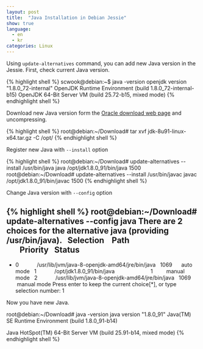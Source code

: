 ```yaml
---
layout: post
title:  "Java Installation in Debian Jessie"
show: true
language:
  - en
  - kr
categories: Linux
---
```

Using `update-alternatives` command, you can add new Java version in the Jessie. First, check current Java version.

{% highlight shell %}
scwook@debian:~$ java -version
openjdk version "1.8.0_72-internal"
OpenJDK Runtime Environment (build 1.8.0_72-internal-b15)
OpenJDK 64-Bit Server VM (build 25.72-b15, mixed mode)
{% endhighlight shell %}

Download new Java version form the [Oracle download web page](http://www.oracle.com/technetwork/java/javase/downloads/index.html) and uncompressing.

{% highlight shell %}
root@debian:~/Download# tar xvf jdk-8u91-linux-x64.tar.gz -C /opt/
{% endhighlight shell %}

Register new Java with `--install` option

{% highlight shell %}
root@debian:~/Download# update-alternatives --install /usr/bin/java java /opt/jdk1.8.0_91/bin/java 1500
root@debian:~/Download# update-alternatives --install /usr/bin/javac javac /opt/jdk1.8.0_91/bin/javac 1500
{% endhighlight shell %}

Change Java version with `--config` option

{% highlight shell %}
root@debian:~/Download# update-alternatives --config java
There are 2 choices for the alternative java (providing /usr/bin/java).
  Selection    Path                                            Priority   Status
------------------------------------------------------------
* 0            /usr/lib/jvm/java-8-openjdk-amd64/jre/bin/java   1069      auto mode
  1            /opt/jdk1.8.0_91/bin/java                        1         manual mode
  2            /usr/lib/jvm/java-8-openjdk-amd64/jre/bin/java   1069      manual mode
Press enter to keep the current choice[*], or type selection number: 1

Now you have new Java.

root@debian:~/Download# java -version
java version "1.8.0_91"
Java(TM) SE Runtime Environment (build 1.8.0_91-b14)

Java HotSpot(TM) 64-Bit Server VM (build 25.91-b14, mixed mode)
{% endhighlight shell %}

